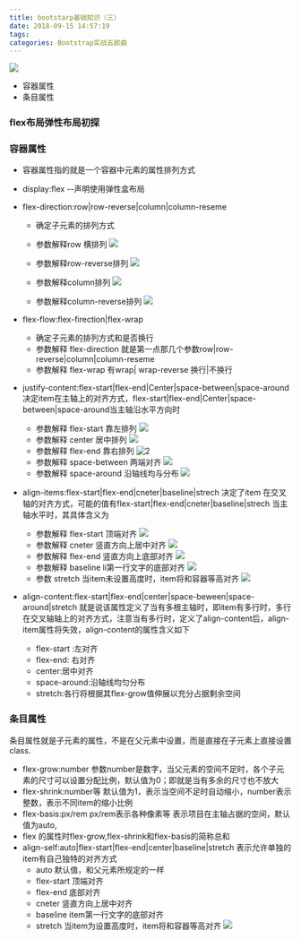 ```yaml
---
title: bootstarp基础知识（三）
date: 2018-09-15 14:57:19
tags:
categories: Bootstrap实战五部曲
---
```






![](bootstarp基础知识（三）/flex.jpg)
* 容器属性
* 条目属性

<!--more-->
### flex布局弹性布局初探
### 容器属性
* 容器属性指的就是一个容器中元素的属性排列方式
* display:flex         --声明使用弹性盒布局
* flex-direction:row|row-reverse|column|column-reseme
    
    * 确定子元素的排列方式

    * 参数解释row 横排列
    ![](bootstarp基础知识（三）/row.jpg.jpeg)
    * 参数解释row-reverse排列
    ![](bootstarp基础知识（三）/row-reveser.jpg.jpeg)
    * 参数解释column排列
    ![](bootstarp基础知识（三）/column.jpg.jpeg)
    * 参数解释column-reverse排列
    ![](bootstarp基础知识（三）/coloum-reverse.jpg.jpeg)

*  flex-flow:flex-firection|flex-wrap
    * 确定子元素的排列方式和是否换行
    * 参数解释 flex-direction 就是第一点那几个参数row|row-reverse|column|column-reseme
    * 参数解释 flex-wrap 有wrap| wrap-reverse 换行|不换行

*  justify-content:flex-start|flex-end|Center|space-between|space-around
决定item在主轴上的对齐方式，flex-start|flex-end|Center|space-between|space-around当主轴沿水平方向时
    * 参数解释 flex-start  靠左排列
    ![](bootstarp基础知识（三）/flex-start.jpg.jpeg)
    * 参数解释 center  居中排列
    ![](bootstarp基础知识（三）/center.jpg.jpeg)
    * 参数解释 flex-end  靠右排列
    ![](bootstarp基础知识（三）/flex-end.jpg.jpeg (2))
    * 参数解释  space-between 两端对齐
    ![](bootstarp基础知识（三）/space-beween.jpg.jpeg)
    * 参数解释  space-around 沿轴线均与分布
    ![](bootstarp基础知识（三）/space-around.jpg.jpeg)


* align-items:flex-start|flex-end|cneter|baseline|strech
决定了item 在交叉轴的对齐方式，可能的值有flex-start|flex-end|cneter|baseline|strech 当主轴水平时，其具体含义为
    * 参数解释 flex-start  顶端对齐
    ![](bootstarp基础知识（三）/item-flex-strat.jpg.jpeg)
    * 参数解释 cneter  竖直方向上居中对齐
    ![](bootstarp基础知识（三）/item-flex-center.jpg.jpeg)
    * 参数解释 flex-end  竖直方向上底部对齐
    ![](bootstarp基础知识（三）/item-flex-end.jpg.jpeg)
    * 参数解释 baseline li第一行文字的底部对齐
     ![](bootstarp基础知识（三）/item-baseline.jpg.jpeg)
    * 参数 stretch 当item未设置高度时，item将和容器等高对齐
    ![](bootstarp基础知识（三）/item-stretch.jpg.jpeg)


* align-content:flex-start|flex-end|center|space-beween|space-around|stretch
就是说该属性定义了当有多根主轴时，即item有多行时，多行在交叉轴轴上的对齐方式，注意当有多行时，定义了align-content后，align-item属性将失效，align-content的属性含义如下
    * flex-start :左对齐
    * flex-end: 右对齐
    * center:居中对齐
    * space-around:沿轴线均匀分布
    * stretch:各行将根据其flex-grow值伸展以充分占据剩余空间




### 条目属性
条目属性就是子元素的属性，不是在父元素中设置，而是直接在子元素上直接设置class.
* flex-grow:number 参数number是数字，当父元素的空间不足时，各个子元素的尺寸可以设置分配比例，默认值为0；即就是当有多余的尺寸也不放大
* flex-shrink:number等  默认值为1，表示当空间不足时自动缩小，number表示整数，表示不同item的缩小比例
* flex-basis:px/rem  px/rem表示各种像素等          表示项目在主轴占据的空间，默认值为auto,
* flex 的属性时flex-grow,flex-shrink和flex-basis的简称总和
* align-self:auto|flex-start|flex-end|center|baseline|stretch    表示允许单独的item有自己独特的对齐方式
    * auto 默认值，和父元素所规定的一样
    * flex-start 顶端对齐
    * flex-end   底部对齐
    * cneter     竖直方向上居中对齐
    * baseline   item第一行文字的底部对齐
    * stretch  当item为设置高度时，item将和容器等高对齐
    ![](bootstarp基础知识（三）/align-self-cneter.png)




